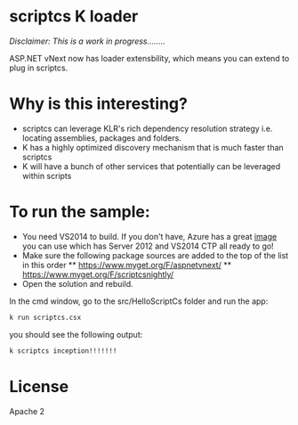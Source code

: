 scriptcs K loader
==============================
_Disclaimer: This is a work in progress........_

ASP.NET vNext now has loader extensbility, which means you can extend to plug in scriptcs.

# Why is this interesting?

* scriptcs can leverage KLR's rich dependency resolution strategy i.e. locating assemblies, packages and folders.
* K has a highly optimized discovery mechanism that is much faster than scriptcs 
* K will have a bunch of other services that potentially can be leveraged within scripts

# To run the sample:

* You need VS2014 to build. If you don't have, Azure has a great [image](http://blogs.msdn.com/b/visualstudioalm/archive/2014/06/04/visual-studio-14-ctp-now-available-in-the-virtual-machine-azure-gallery.aspx) you can use which has Server 2012 and VS2014 CTP all ready to go!
* Make sure the following package sources are added to the top of the list in this order
 ** https://www.myget.org/F/aspnetvnext/
 ** https://www.myget.org/F/scriptcsnightly/
* Open the solution and rebuild. 

In the cmd window, go to the src/HelloScriptCs folder and run the app:

```bash
k run scriptcs.csx
```

you should see the following output:

```bash
k scriptcs inception!!!!!!!
```

# License
Apache 2

